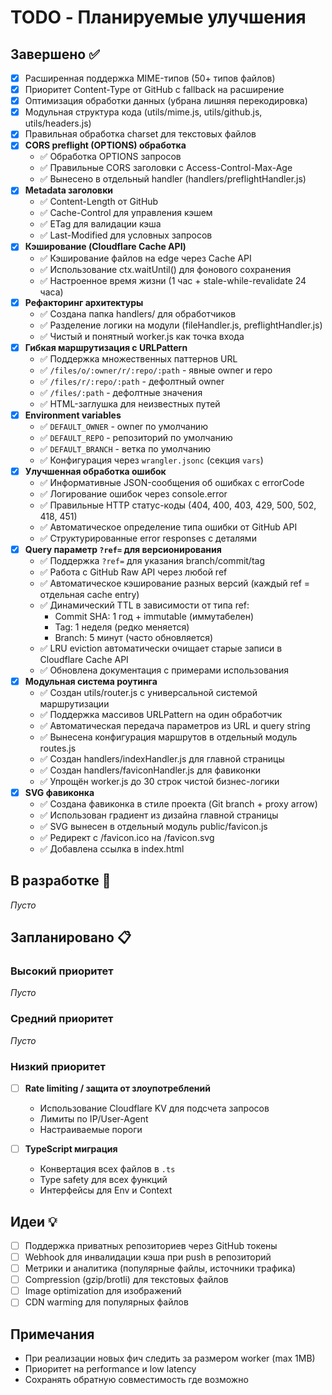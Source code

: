 # TODO - Планируемые улучшения

## Завершено ✅

- [x] Расширенная поддержка MIME-типов (50+ типов файлов)
- [x] Приоритет Content-Type от GitHub с fallback на расширение
- [x] Оптимизация обработки данных (убрана лишняя перекодировка)
- [x] Модульная структура кода (utils/mime.js, utils/github.js, utils/headers.js)
- [x] Правильная обработка charset для текстовых файлов
- [x] **CORS preflight (OPTIONS) обработка**
  - ✅ Обработка OPTIONS запросов
  - ✅ Правильные CORS заголовки с Access-Control-Max-Age
  - ✅ Вынесено в отдельный handler (handlers/preflightHandler.js)
- [x] **Metadata заголовки**
  - ✅ Content-Length от GitHub
  - ✅ Cache-Control для управления кэшем
  - ✅ ETag для валидации кэша
  - ✅ Last-Modified для условных запросов
- [x] **Кэширование (Cloudflare Cache API)**
  - ✅ Кэширование файлов на edge через Cache API
  - ✅ Использование ctx.waitUntil() для фонового сохранения
  - ✅ Настроенное время жизни (1 час + stale-while-revalidate 24 часа)
- [x] **Рефакторинг архитектуры**
  - ✅ Создана папка handlers/ для обработчиков
  - ✅ Разделение логики на модули (fileHandler.js, preflightHandler.js)
  - ✅ Чистый и понятный worker.js как точка входа
- [x] **Гибкая маршрутизация с URLPattern**
  - ✅ Поддержка множественных паттернов URL
  - ✅ `/files/o/:owner/r/:repo/:path` - явные owner и repo
  - ✅ `/files/r/:repo/:path` - дефолтный owner
  - ✅ `/files/:path` - дефолтные значения
  - ✅ HTML-заглушка для неизвестных путей
- [x] **Environment variables**
  - ✅ `DEFAULT_OWNER` - owner по умолчанию
  - ✅ `DEFAULT_REPO` - репозиторий по умолчанию
  - ✅ `DEFAULT_BRANCH` - ветка по умолчанию
  - ✅ Конфигурация через `wrangler.jsonc` (секция `vars`)
- [x] **Улучшенная обработка ошибок**
  - ✅ Информативные JSON-сообщения об ошибках с errorCode
  - ✅ Логирование ошибок через console.error
  - ✅ Правильные HTTP статус-коды (404, 400, 403, 429, 500, 502, 418, 451)
  - ✅ Автоматическое определение типа ошибки от GitHub API
  - ✅ Структурированные error responses с деталями
- [x] **Query параметр `?ref=` для версионирования**
  - ✅ Поддержка `?ref=` для указания branch/commit/tag
  - ✅ Работа с GitHub Raw API через любой ref
  - ✅ Автоматическое кэширование разных версий (каждый ref = отдельная cache entry)
  - ✅ Динамический TTL в зависимости от типа ref:
    - Commit SHA: 1 год + immutable (иммутабелен)
    - Tag: 1 неделя (редко меняется)
    - Branch: 5 минут (часто обновляется)
  - ✅ LRU eviction автоматически очищает старые записи в Cloudflare Cache API
  - ✅ Обновлена документация с примерами использования
- [x] **Модульная система роутинга**
  - ✅ Создан utils/router.js с универсальной системой маршрутизации
  - ✅ Поддержка массивов URLPattern на один обработчик
  - ✅ Автоматическая передача параметров из URL и query string
  - ✅ Вынесена конфигурация маршрутов в отдельный модуль routes.js
  - ✅ Создан handlers/indexHandler.js для главной страницы
  - ✅ Создан handlers/faviconHandler.js для фавиконки
  - ✅ Упрощён worker.js до 30 строк чистой бизнес-логики
- [x] **SVG фавиконка**
  - ✅ Создана фавиконка в стиле проекта (Git branch + proxy arrow)
  - ✅ Использован градиент из дизайна главной страницы
  - ✅ SVG вынесен в отдельный модуль public/favicon.js
  - ✅ Редирект с /favicon.ico на /favicon.svg
  - ✅ Добавлена ссылка в index.html

## В разработке 🚧

_Пусто_

## Запланировано 📋

### Высокий приоритет

_Пусто_

### Средний приоритет

_Пусто_

### Низкий приоритет

- [ ] **Rate limiting / защита от злоупотреблений**
  - Использование Cloudflare KV для подсчета запросов
  - Лимиты по IP/User-Agent
  - Настраиваемые пороги

- [ ] **TypeScript миграция**
  - Конвертация всех файлов в `.ts`
  - Type safety для всех функций
  - Интерфейсы для Env и Context

## Идеи 💡

- [ ] Поддержка приватных репозиториев через GitHub токены
- [ ] Webhook для инвалидации кэша при push в репозиторий
- [ ] Метрики и аналитика (популярные файлы, источники трафика)
- [ ] Compression (gzip/brotli) для текстовых файлов
- [ ] Image optimization для изображений
- [ ] CDN warming для популярных файлов

## Примечания

- При реализации новых фич следить за размером worker (max 1MB)
- Приоритет на performance и low latency
- Сохранять обратную совместимость где возможно